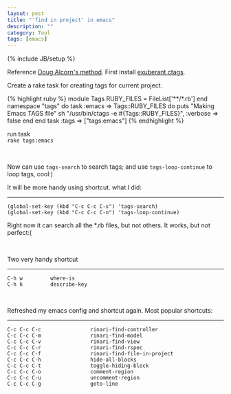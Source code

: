 ```yaml
---
layout: post
title: "'find in project' in emacs"
description: ""
category: Tool
tags: [emacs]
---
```

{% include JB/setup %}


Reference [Doug Alcorn\'s method](http://blog.lathi.net/articles/2007/11/07/navigating-your-projects-in-emacs "Doug Alcorn\'s method"). First install [exuberant ctags](http://ctags.sourceforge.net "exuberant ctags").

Create a rake task for creating tags for current project. 

{% highlight ruby %}
module Tags
  RUBY_FILES = FileList['**/*.rb']
end
namespace "tags" do
  task :emacs => Tags::RUBY_FILES do
    puts "Making Emacs TAGS file"
    sh "/usr/bin/ctags -e #{Tags::RUBY_FILES}", :verbose => false
  end
end
task :tags => ["tags:emacs"]
{% endhighlight %}


run task <br>
`rake tags:emacs`

<br>

Now can use `tags-search` to search tags; and use `tags-loop-continue` to loop tags, cool:) 

It will be more handy using shortcut. what I did: 

----
    (global-set-key (kbd "C-c C-c C-s") 'tags-search)
    (global-set-key (kbd "C-c C-c C-n") 'tags-loop-continue)

Right now it can search all the *.rb files, but not others. It works, but not perfect:( 

<br>

Two very handy shortcut 

----
    C-h w         where-is         
    C-h k         describe-key

<br>

Refreshed my emacs config and shortcut again. Most popular shortcuts: 

----
    C-c C-c C-c                rinari-find-controller
    C-c C-c C-m                rinari-find-model
    C-c C-c C-v                rinari-find-view
    C-c C-c C-r                rinari-find-rspec
    C-c C-c C-f                rinari-find-file-in-project
    C-c C-c C-h                hide-all-blocks
    C-c C-c C-t                toggle-hiding-block
    C-c C-c C-o                comment-region
    C-c C-c C-u                uncomment-region
    C-c C-c C-g                goto-line